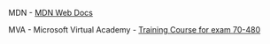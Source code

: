 MDN - [MDN Web Docs](https://developer.mozilla.org/)

MVA - Microsoft Virtual Academy - [Training Course for exam 70-480](https://mva.microsoft.com/pt-br/training-courses/introdu-o-r-pida-ao-desenvolvimento-em-html5-com-javascript-e-css3-8223?l=AJoPBmRiB_9300115888)